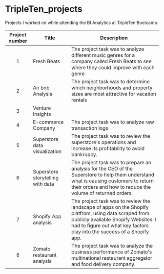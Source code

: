 # TripleTen_projects
Projects I worked on while attending the BI Analytics at TripleTen Bootcamp.

| Project number | Title | Description |
| :-----------: | ----------- |----------- |
| 1 | Fresh Beats | The project task was to analyze different music genres for a company called Fresh Beats to see where they could improve with each genre |
| 2 | Air bnb Analysis| The project task was to determine which neighborhoods and property sizes are most attractive for vacation rentals |
| 3 | Venture Insights | 
| 4 | E-commerce Company | The project task was to analyze raw transaction logs |
| 5 | Superstore data visualization | The project task was to review the superstore's operations and increase its profitability to avoid bankrupcy.  
| 6 | Superstore storytelling with data | The project task was to prepare an analysis for the CEO of the Superstore to help them understand what is causing customers to return their orders and how to reduce the volume of returned orders.  
| 7 | Shopify App analysis | The project task was to review the landscape of apps on the Shopify platfrom, using data scraped from publicly available Shopify Websites.  I had to figure out what key factors play into the success of a Shopify app.  
| 8 | Zomato restaurant analysis | The project task was to analyze  the business performance of Zomato's multinational restaurant aggregator and food delivery company.  
